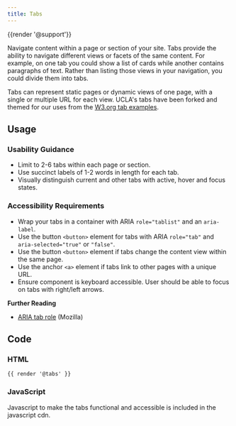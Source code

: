 ```yaml
---
title: Tabs
---
```

{{render '@support'}}

Navigate content within a page or section of your site. Tabs provide the ability to navigate different views or facets of the same content. For example, on one tab you could show a list of cards while another contains paragraphs of text. Rather than listing those views in your navigation, you could divide them into tabs.

Tabs can represent static pages or dynamic views of one page, with a single or multiple URL for each view. UCLA's tabs have been forked and themed for our uses from the [W3.org tab examples](https://www.w3.org/TR/wai-aria-practices-1.1/examples/tabs/tabs-1/tabs.html).

## **Usage**

### **Usability Guidance**

* Limit to 2-6 tabs within each page or section.
* Use succinct labels of 1-2 words in length for each tab.
* Visually distinguish current and other tabs with active, hover and focus states.

### **Accessibility Requirements**

* Wrap your tabs in a container with ARIA `role="tablist"` and an `aria-label`.
* Use the button `<button>` element for tabs with ARIA `role="tab"` and `aria-selected="true"` or `"false"`.
* Use the button `<button>` element if tabs change the content view within the same page.
* Use the anchor `<a>` element if tabs link to other pages with a unique URL.
* Ensure component is keyboard accessible. User should be able to focus on tabs with right/left arrows.

**Further Reading**

* [ARIA tab role](https://developer.mozilla.org/en-US/docs/Web/Accessibility/ARIA/Roles/Tab_Role) (Mozilla)

## **Code**

### HTML

```
{{ render '@tabs' }}
```

### JavaScript

Javascript to make the tabs functional and accessible is included in the javascript cdn.
